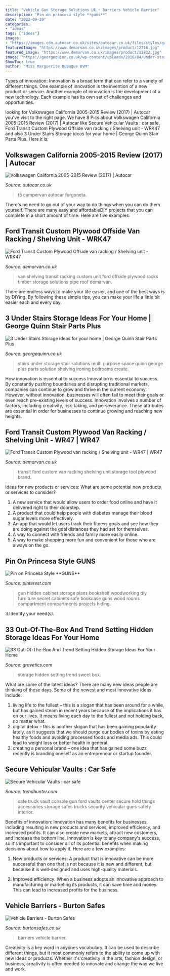 ```yaml
---
title: "Vehicle Gun Storage Solutions Uk : Barriers Vehicle Barrier"
description: "Pin on princesa style **guns**"
date: "2022-09-29"
categories:
- "ideas"
tags: ["ideas"]
images:
- "https://images.cdn.autocar.co.uk/sites/autocar.co.uk/files/styles/gallery_slide/public/vw-california-beach-11.jpg?itok=jCk6MDms"
featuredImage: "https://www.demarvan.co.uk/images/product/12716.jpg"
featured_image: "https://www.demarvan.co.uk/images/product/12832.jpg"
image: "https://georgequinn.co.uk/wp-content/uploads/2016/04/Under-stairs-storage-multi-purpose-solution-George-Quinn-Stair-Parts-Plus-2.jpg"
ShowToc: true
author: "Miss Marguerite DuBuque DVM"
---
```



Types of innovation:
Innovation is a broad term that can refer to a variety of different things. One example of innovation is the invention of a new product or service. Another example of innovation is the development of a new technology. Each example has its own set of challenges and opportunities.

	

		
looking for Volkswagen California 2005-2015 Review (2017) | Autocar you've visit to the right page. We have 8 Pics about Volkswagen California 2005-2015 Review (2017) | Autocar like Secure Vehicular Vaults : car safe, Ford Transit Custom Plywood Offside van racking / Shelving unit - WRK47 and also 3 Under Stairs Storage ideas for your home | George Quinn Stair Parts Plus. Here it is:
		
    
## Volkswagen California 2005-2015 Review (2017) | Autocar

<img loading=lazy src="https://images.cdn.autocar.co.uk/sites/autocar.co.uk/files/styles/gallery_slide/public/vw-california-beach-11.jpg?itok=jCk6MDms" onerror="this.onerror=null;this.src='https://tse2.mm.bing.net/th?id=OIP.NLOjFdM5GbsJ3RmsjdcwDQHaE5&amp;pid=15.1';" alt="Volkswagen California 2005-2015 Review (2017) | Autocar">

_Source: autocar.co.uk_

>t5 campervan autocar furgoneta. 

	

There's no need to go out of your way to do things when you can do them yourself. There are many easy and affordableDIY projects that you can complete in a short amount of time. Here are five examples: 

    
## Ford Transit Custom Plywood Offside Van Racking / Shelving Unit - WRK47

<img loading=lazy src="https://www.demarvan.co.uk/images/product/12832.jpg" onerror="this.onerror=null;this.src='https://tse4.mm.bing.net/th?id=OIP.hh_YC2rqqSkh3upAW1zJAAHaE7&amp;pid=15.1';" alt="Ford Transit Custom Plywood Offside van racking / Shelving unit - WRK47">

_Source: demarvan.co.uk_

>van shelving transit racking custom unit ford offside plywood racks timber storage solutions pipe roof demarvan. 

	

There are endless ways to make your life easier, and one of the best ways is by DIYing. By following these simple tips, you can make your life a little bit easier each and every day.

    
## 3 Under Stairs Storage Ideas For Your Home | George Quinn Stair Parts Plus

<img loading=lazy src="https://georgequinn.co.uk/wp-content/uploads/2016/04/Under-stairs-storage-multi-purpose-solution-George-Quinn-Stair-Parts-Plus-2.jpg" onerror="this.onerror=null;this.src='https://tse1.mm.bing.net/th?id=OIP.NWHJuY2SBYKy-gAGSRux_wHaE7&amp;pid=15.1';" alt="3 Under Stairs Storage ideas for your home | George Quinn Stair Parts Plus">

_Source: georgequinn.co.uk_

>stairs under storage stair solutions multi purpose space quinn george plus parts solution shelving ironing bedrooms create. 

	

How innovation is essential to success
Innovation is essential to success. By constantly pushing boundaries and disrupting traditional markets, companies can continue to grow and thrive in the current economy. However, without innovation, businesses will often fail to meet their goals or even reach pre-existing levels of success. Innovation involves a number of factors, including creativity, risk-taking, and perseverance. These attributes are essential in order for businesses to continue growing and reaching new heights.

    
## Ford Transit Custom Plywood Van Racking / Shelving Unit - WR47 | WR47

<img loading=lazy src="https://www.demarvan.co.uk/images/product/12716.jpg" onerror="this.onerror=null;this.src='https://tse4.mm.bing.net/th?id=OIP.53ckeKzhxIjX0PUyOS6pwQHaE7&amp;pid=15.1';" alt="Ford Transit Custom Plywood van racking / Shelving unit - WR47 | WR47">

_Source: demarvan.co.uk_

>transit ford custom van racking shelving unit storage tool plywood brand. 

	

Ideas for new products or services: What are some potential new products or services to consider?
1. A new service that would allow users to order food online and have it delivered right to their doorstep.
2. A product that could help people with diabetes manage their blood sugar levels more effectively.
3. An app that would let users track their fitness goals and see how they are doing against the goal distances they had set for themselves.
4. A way to connect with friends and family more easily online.
5. A way to make shopping more fun and convenient for those who are always on the go.

    
## Pin On Princesa Style **GUNS**

<img loading=lazy src="https://i.pinimg.com/originals/6b/66/03/6b6603122f596d02bdc99c89e11a4544.jpg" onerror="this.onerror=null;this.src='https://tse4.mm.bing.net/th?id=OIP.mCmgDRTJ5d_Lmx2mQBOKPQHaJ4&amp;pid=15.1';" alt="Pin on Princesa Style **GUNS**">

_Source: pinterest.com_

>gun hidden cabinet storage plans bookshelf woodworking diy furniture secret cabinets safe bookcase guns wood rooms compartment compartments projects hiding. 

	

3.Identify your need(s).

    
## 33 Out-Of-The-Box And Trend Setting Hidden Storage Ideas For Your Home

<img loading=lazy src="https://www.gravetics.com/wp-content/uploads/2017/07/Hidden-Storage-Ideas.jpg" onerror="this.onerror=null;this.src='https://tse4.mm.bing.net/th?id=OIP.WNbKn1avRGTJx9mw9xO-gwHaJ2&amp;pid=15.1';" alt="33 Out-Of-The-Box And Trend Setting Hidden Storage Ideas For Your Home">

_Source: gravetics.com_

>storage hidden setting trend sweet box. 

	

What are some of the latest ideas?
There are many new ideas people are thinking of these days. Some of the newest and most innovative ideas include: 
1. living life to the fullest – this is a slogan that has been around for a while, but has gained steam in recent years because of the implications it has on our lives. It means living each day to the fullest and not holding back, no matter what. 
2. digital detox – this is another slogan that has been gaining popularity lately, as it suggests that we should purge our bodies of toxins by eating healthy foods and avoiding processed foods and media ads. This could lead to weight loss or better health in general. 
3. creating a personal brand – one idea that has gained some buzz recently is branding oneself as an entrepreneur or startup founder.

    
## Secure Vehicular Vaults : Car Safe

<img loading=lazy src="http://cdn.trendhunterstatic.com/thumbs/car-safe.jpeg" onerror="this.onerror=null;this.src='https://tse2.mm.bing.net/th?id=OIP.aZUT0UKdy3o9pbqGVYemggAAAA&amp;pid=15.1';" alt="Secure Vehicular Vaults : car safe">

_Source: trendhunter.com_

>safe truck vault console gun ford vaults center secure hold things accessories storage safes trucks security vehicular guns safety interior. 

	

Benefits of innovation:
Innovation has many benefits for businesses, including resulting in new products and services, improved efficiency, and increased profits. It can also create new markets, attract new customers, and increase the bottom line. Innovation is key to any company's success, so it's important to consider all of its potential benefits when making decisions about how to apply it. Here are a few examples:
1. New products or services: A product that is innovative can be more successful than one that is not because it is new and different, but because it is well-designed and uses high-quality materials.

2. Improved efficiency: When a business adopts an innovative approach to manufacturing or marketing its products, it can save time and money. This can lead to increased profits for the business.


    
## Vehicle Barriers - Burton Safes

<img loading=lazy src="https://www.burtonsafes.co.uk/wp-content/uploads/2017/01/Black-Terra-Ultimate-Barrier-1024x1024.jpg" onerror="this.onerror=null;this.src='https://tse4.mm.bing.net/th?id=OIP.csb3_VQ8pZo9CWuQ860bMAHaHa&amp;pid=15.1';" alt="Vehicle Barriers - Burton Safes">

_Source: burtonsafes.co.uk_

>barriers vehicle barrier. 

	

Creativity is a key word in anyones vocabulary. It can be used to describe different things, but it most commonly refers to the ability to come up with new ideas or products. Whether it's creativity in the arts, fashion design, or business, creativity is often needed to innovate and change the way we live and work.

